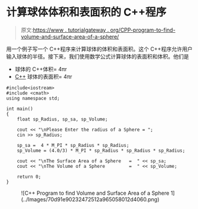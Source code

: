 # 计算球体体积和表面积的 C++程序

> 原文:[https://www . tutorialgateway . org/CPP-program-to-find-volume-and-surface-area-of-a-sphere/](https://www.tutorialgateway.org/cpp-program-to-find-volume-and-surface-area-of-a-sphere/)

用一个例子写一个 C++程序来计算球体的体积和表面积。这个 C++程序允许用户输入球体的半径。接下来，我们使用数学公式计算球体的表面积和体积。他们是

*   球体的 C++体积= 4πr
*   [C++](https://www.tutorialgateway.org/cpp-programs/) 球体的表面积= 4πr

```
#include<iostream>
#include <cmath>
using namespace std;

int main()
{
	float sp_Radius, sp_sa, sp_Volume;

	cout << "\nPlease Enter the radius of a Sphere = ";
	cin >> sp_Radius;

	sp_sa =  4 * M_PI * sp_Radius * sp_Radius;
	sp_Volume = (4.0/3) * M_PI * sp_Radius * sp_Radius * sp_Radius;

	cout << "\nThe Surface Area of a Sphere   =  " << sp_sa;
	cout << "\nThe Volume of a Sphere         =  " << sp_Volume;

 	return 0;
}
```

<figure class="wp-block-image size-large">![C++ Program to find Volume and Surface Area of a Sphere 1](../Images/70d91e90232472512a965058012d4060.png)</figure>